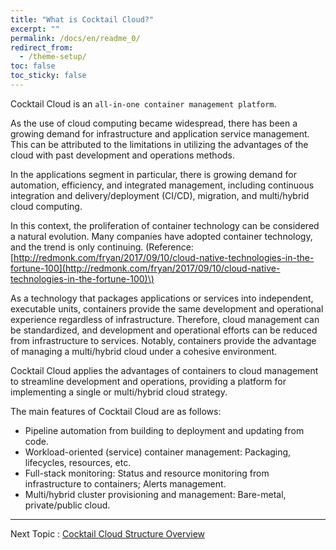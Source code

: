 ```yaml
---
title: "What is Cocktail Cloud?"
excerpt: ""
permalink: /docs/en/readme_0/
redirect_from:
  - /theme-setup/
toc: false
toc_sticky: false
---
```



Cocktail Cloud is an `all-in-one container management platform`.

As the use of cloud computing became widespread, there has been a growing demand for infrastructure and application service management. This can be attributed to the limitations in utilizing the advantages of the cloud with past development and operations methods.

In the applications segment in particular, there is growing demand for automation, efficiency, and integrated management, including continuous integration and delivery/deployment \(CI/CD\), migration, and multi/hybrid cloud computing.


In this context, the proliferation of container technology can be considered a natural evolution. Many companies have adopted container technology, and the trend is only continuing.
\(Reference: [http://redmonk.com/fryan/2017/09/10/cloud-native-technologies-in-the-fortune-100](http://redmonk.com/fryan/2017/09/10/cloud-native-technologies-in-the-fortune-100)\)

As a technology that packages applications or services into independent, executable units, containers provide the same development and operational experience regardless of infrastructure. Therefore, cloud management can be standardized, and development and operational efforts can be reduced from infrastructure to services. Notably, containers provide the advantage of managing a multi/hybrid cloud under a cohesive environment.

Cocktail Cloud applies the advantages of containers to cloud management to streamline development and operations, providing a platform for implementing a single or multi/hybrid cloud strategy.

The main features of Cocktail Cloud are as follows:

* Pipeline automation from building to deployment and updating from code.
* Workload-oriented \(service\) container management: Packaging, lifecycles, resources, etc.
* Full-stack monitoring: Status and resource monitoring from infrastructure to containers; Alerts management.
* Multi/hybrid cluster provisioning and management: Bare-metal, private/public cloud.

---

Next Topic : [Cocktail Cloud Structure Overview](/cocktail-cloud-ad6c-c131-ac1c-c694.md)
